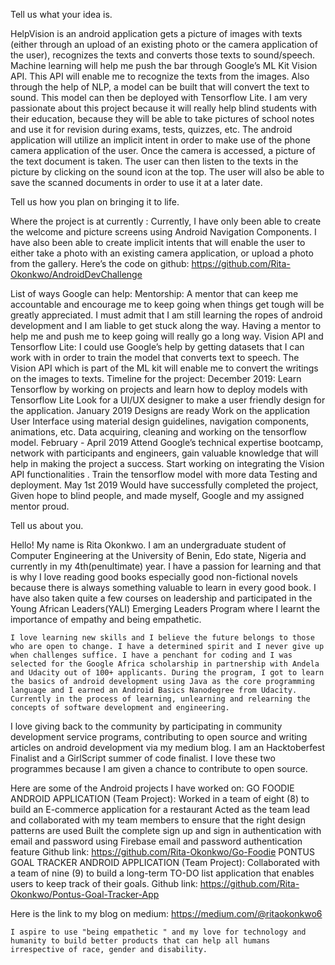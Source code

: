 


Tell us what your idea is. 


HelpVision is an android application gets a picture of images with texts (either through an upload of an existing photo or the camera application of the user), recognizes the texts and converts those texts to sound/speech.
 Machine learning will help me push the bar through Google’s ML Kit Vision API. This API will enable me to recognize the texts from the  images. Also through the help of NLP, a model can be built that will convert the text to sound. This model can then be deployed with Tensorflow Lite. I am very passionate about this project because it will really help blind students with their education, because they will be able to take pictures of  school notes and use it for revision during exams, tests, quizzes, etc.
The android application will utilize an implicit intent in order to make use of the phone camera application of the user. Once the camera is accessed, a picture of the text document is taken. The user can then listen to the texts in the picture by clicking on the sound icon at the top. The user will also be able to save the scanned documents in order to use it at a later date.
                                                                                                                                       


Tell us how you plan on bringing it to life. 

Where the project is at currently :
Currently, I have only been able to create the welcome and picture screens using Android Navigation Components. I have also been able to create implicit intents that will enable the user to either take a photo with an existing camera application, or upload a photo from the gallery. Here’s the code on github:  https://github.com/Rita-Okonkwo/AndroidDevChallenge

List of ways Google can help: 
Mentorship: A mentor that can keep me accountable and encourage me to keep going when things get tough will be greatly appreciated. I must admit that I am still learning the ropes of android development and I am liable to get stuck along the way. Having a mentor to help me and push me to keep going will really go a long way.
Vision API and Tensorflow Lite: I could use Google’s help by getting datasets that I can work with in order to train the model that converts text to speech. The Vision API which is part of the ML kit will enable me to convert the writings on the images to texts.
Timeline for the project:
December 2019:
Learn Tensorflow by working on projects and learn how to deploy models with Tensorflow Lite
Look for a UI/UX designer to make a user friendly design for the application.
January 2019
Designs are ready
Work on the application User Interface using material design guidelines, navigation components, animations, etc.
Data acquiring, cleaning and working on the tensorflow model.
February - April 2019
Attend Google’s technical expertise bootcamp, network with participants and engineers, gain valuable knowledge that will help in making the project a success.
Start working on integrating the Vision API functionalities .
Train the tensorflow model with more data
Testing and deployment.
May 1st 2019
Would have successfully completed the project, Given hope to blind people, and made myself,  Google and my assigned mentor proud.


Tell us about you. 
 

Hello!
My name is Rita Okonkwo.  I am an undergraduate student of Computer Engineering at the University of Benin, Edo state, Nigeria and currently in my 4th(penultimate) year.  I have a passion for learning and that is why I love reading good books especially good non-fictional novels because there is always something valuable to learn in every good book. I have also taken quite a few courses on leadership and participated in the Young African Leaders(YALI) Emerging Leaders Program where I learnt the importance of empathy and being empathetic. 

    I love learning new skills and I believe the future belongs to those who are open to change. I have a determined spirit and I never give up when challenges suffice. I have a penchant for coding and I was selected for the Google Africa scholarship in partnership with Andela and Udacity out of 100+ applicants. During the program, I got to learn the basics of android development using Java as the core programming language and I earned an Android Basics Nanodegree from Udacity. Currently in the process of learning, unlearning and relearning the concepts of software development and engineering. 
I love giving back to the community by participating in community development service programs, contributing to open source and writing articles on android development via my medium blog. I am an Hacktoberfest Finalist and a GirlScript summer of code finalist. I love these two programmes because I am given a chance to contribute to open source.

Here are some of the Android projects I have worked on:
GO FOODIE ANDROID APPLICATION (Team Project): 
Worked in a team of eight (8) to build an E-commerce application for a restaurant 
 Acted as the team lead and collaborated with my team members to ensure that the right design patterns are used 
Built the complete sign up and sign in authentication with email and password using Firebase email and password authentication feature 
Github link: https://github.com/Rita-Okonkwo/Go-Foodie
PONTUS GOAL TRACKER ANDROID APPLICATION (Team Project): Collaborated with a team of nine (9) to build a long-term TO-DO list application that enables users to keep track of their goals.
Github link: https://github.com/Rita-Okonkwo/Pontus-Goal-Tracker-App

Here is the link to my blog on medium: https://medium.com/@ritaokonkwo6

    I aspire to use "being empathetic " and my love for technology and humanity to build better products that can help all humans irrespective of race, gender and disability. 


